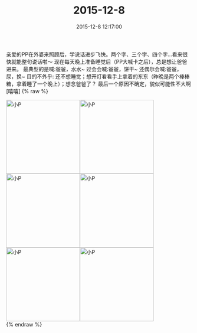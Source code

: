 ﻿---
title: "2015-12-8"
date: 2015-12-8 12:17:00
tags:
categories: 妈妈
---
亲爱的PP在外婆来照顾后，学说话进步飞快。两个字、三个字、四个字…看来很快就能整句说话啦～
现在每天晚上准备睡觉后（PP大喊卡之后），总是想让爸爸进来。
最典型的是喊:爸爸，水水~
过会会喊:爸爸，饼干~
还偶尔会喊:爸爸，尿，换~
目的不外乎:
还不想睡觉；想开灯看看手上拿着的东东（昨晚是两个棒棒糖，拿着睡了一个晚上）；想念爸爸了？
最后一个原因不确定，貌似可能性不大啊
[嘻嘻]
{% raw %}
<div style="width:500 px">
<div style="float:left; width:100 px"><img src="/images/微信图片_20171012113244.jpg" width="200" alt="小P"></div>
<div style="float:left; width:100 px"><img src="/images/微信图片_20171012113255.jpg" width="200" alt="小P"></div>
<div style="float:left; width:100 px"><img src="/images/微信图片_20171012113305.jpg" width="200" alt="小P"></div>
<div style="float:left; width:100 px"><img src="/images/微信图片_20171012113314.jpg" width="200" alt="小P"></div>
<div style="float:left; width:100 px"><img src="/images/微信图片_20171012113323.jpg" width="200" alt="小P"></div>
<div style="float:left; width:100 px"><img src="/images/微信图片_20171012113333.jpg" width="200" alt="小P"></div>
<div style="clear:both"></div>
</div>
{% endraw %}